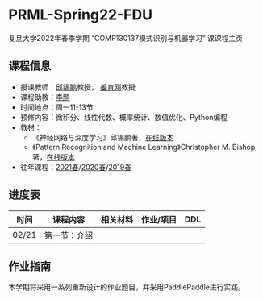 # PRML-Spring22-FDU
复旦大学2022年春季学期 “COMP130137模式识别与机器学习” 课课程主页

## 课程信息
- 授课教师：[邱锡鹏](https://xpqiu.github.io/index.html)教授， [姜育刚](http://www.yugangjiang.info/bioChn.html)教授
- 课程助教：<a href="mailto:lip21@m.fudan.edu.cn">李鹏</a>
- 时间地点：周一11-13节
- 预修内容：微积分、线性代数、概率统计、数值优化、Python编程
- 教材：
	- 《神经网络与深度学习》邱锡鹏著，[在线版本](https://nndl.github.io/)
	- 《Pattern Recognition and Machine Learning》Christopher M. Bishop著，[在线版本](https://www.microsoft.com/en-us/research/uploads/prod/2006/01/Bishop-Pattern-Recognition-and-Machine-Learning-2006.pdf)
- 往年课程：[2021春](https://toscode.gitee.com/fnlp/prml-21-spring)/[2020春](https://github.com/xuyige/PRML-Spring20-FDU)/[2019春](https://github.com/FDUCSLG/PRML-2019Spring-FDU)

## 进度表

| 时间 | 课程内容 | 相关材料 | 作业/项目 | DDL |
|:--:|:--:|:--:|:--:|:--:|
|02/21 |第一节：介绍  | | | |



## 作业指南
本学期将采用一系列重新设计的作业题目，并采用PaddlePaddle进行实践。
